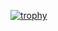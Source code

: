 [![trophy](https://github-profile-trophy.vercel.app/?username=OlivierMary)](https://github.com/ryo-ma/github-profile-trophy)
